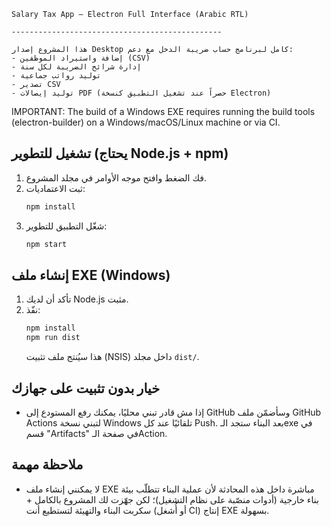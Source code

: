     Salary Tax App — Electron Full Interface (Arabic RTL)

    -----------------------------------------------

    هذا المشروع إصدار Desktop كامل لبرنامج حساب ضريبة الدخل مع دعم:
    - إضافة واستيراد الموظفين (CSV)
    - إدارة شرائح الضريبة لكل سنة
    - توليد رواتب جماعية
    - تصدير CSV
    - توليد إيصالات PDF (حصراً عند تشغيل التطبيق كنسخة Electron)

IMPORTANT: The build of a Windows EXE requires running the build tools (electron-builder) on a Windows/macOS/Linux machine or via CI.

## تشغيل للتطوير (يحتاج Node.js + npm)
1. فك الضغط وافتح موجه الأوامر في مجلد المشروع.
2. ثبت الاعتماديات:
   ```bash
   npm install
   ```
3. شغّل التطبيق للتطوير:
   ```bash
   npm start
   ```

## إنشاء ملف EXE (Windows)
1. تأكد أن لديك Node.js مثبت.
2. نفّذ:
   ```bash
   npm install
   npm run dist
   ```
   هذا سيُنتج ملف تثبيت (NSIS) داخل مجلد `dist/`.

## خيار بدون تثبيت على جهازك
- إذا مش قادر تبني محليًا، يمكنك رفع المستودع إلى GitHub وسأضمّن ملف GitHub Actions لتبني نسخة Windows تلقائيًا عند كل Push. بعد البناء ستجد الـexe في قسم "Artifacts" في صفحة الـAction.

## ملاحظة مهمة
- لا يمكنني إنشاء ملف EXE مباشرة داخل هذه المحادثة لأن عملية البناء تتطلّب بيئة بناء خارجية (أدوات منصّبة على نظام التشغيل)؛ لكن جهّزت لك المشروع بالكامل + سكربت البناء والتهيئة لتستطيع أنت (أو أُشغل CI) إنتاج EXE بسهولة.

